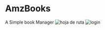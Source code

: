 # AmzBooks
A Simple book Manager 
![hoja de ruta](https://i.ibb.co/p2QKHcz/image.png)
![login](https://camo.githubusercontent.com/9b52615988efb9ff9d122a7edc6057b401dc47be/68747470733a2f2f692e6962622e636f2f4b6a30537248442f696d6167652e706e67)
